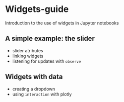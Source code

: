 # Widgets-guide
Introduction to the use of widgets in Jupyter notebooks
## A simple example: the slider
- slider atributes
- linking widgets
- listening for updates with `observe`
## Widgets with data
- creating a dropdown
- using `interaction` with plotly
